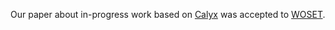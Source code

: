 Our paper about in-progress work based on [Calyx][] was accepted to [WOSET][].

[calyx]: https://calyxir.org
[woset]: https://woset-workshop.github.io
